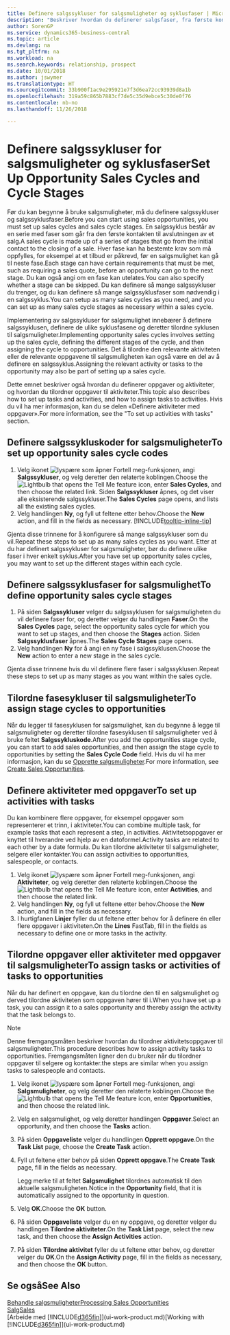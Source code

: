 ```yaml
---
title: Definere salgssykluser for salgsmuligheter og syklusfaser | Microsoft-dokumentasjon
description: "Beskriver hvordan du definerer salgsfaser, fra første kontakt til avslutning, for å opprette en salgssyklus og tilordne den til salgsmuligheter i Business Central."
author: SorenGP
ms.service: dynamics365-business-central
ms.topic: article
ms.devlang: na
ms.tgt_pltfrm: na
ms.workload: na
ms.search.keywords: relationship, prospect
ms.date: 10/01/2018
ms.author: jswymer
ms.translationtype: HT
ms.sourcegitcommit: 33b900f1ac9e295921e7f3d6ea72cc93939d8a1b
ms.openlocfilehash: 319a59c865b7883cf7de5c35d9ebce5c30de0f76
ms.contentlocale: nb-no
ms.lasthandoff: 11/26/2018

---
```

# <a name="set-up-opportunity-sales-cycles-and-cycle-stages"></a><span data-ttu-id="92285-103">Definere salgssykluser for salgsmuligheter og syklusfaser</span><span class="sxs-lookup"><span data-stu-id="92285-103">Set Up Opportunity Sales Cycles and Cycle Stages</span></span>
<span data-ttu-id="92285-104">Før du kan begynne å bruke salgsmuligheter, må du definere salgssykluser og salgssyklusfaser.</span><span class="sxs-lookup"><span data-stu-id="92285-104">Before you can start using sales opportunities, you must set up sales cycles and sales cycle stages.</span></span> <span data-ttu-id="92285-105">En salgssyklus består av en serie med faser som går fra den første kontakten til avslutningen av et salg.</span><span class="sxs-lookup"><span data-stu-id="92285-105">A sales cycle is made up of a series of stages that go from the initial contact to the closing of a sale.</span></span> <span data-ttu-id="92285-106">Hver fase kan ha bestemte krav som må oppfylles, for eksempel at et tilbud er påkrevd, før en salgsmulighet kan gå til neste fase.</span><span class="sxs-lookup"><span data-stu-id="92285-106">Each stage can have certain requirements that must be met, such as requiring a sales quote, before an opportunity can go to the next stage.</span></span> <span data-ttu-id="92285-107">Du kan også angi om en fase kan utelates.</span><span class="sxs-lookup"><span data-stu-id="92285-107">You can also specify whether a stage can be skipped.</span></span> <span data-ttu-id="92285-108">Du kan definere så mange salgssykluser du trenger, og du kan definere så mange salgssyklusfaser som nødvendig i en salgssyklus.</span><span class="sxs-lookup"><span data-stu-id="92285-108">You can setup as many sales cycles as you need, and you can set up as many sales cycle stages as necessary within a sales cycle.</span></span>

<span data-ttu-id="92285-109">Implementering av salgssykluser for salgsmulighet innebærer å definere salgssyklusen, definere de ulike syklusfasene og deretter tilordne syklusen til salgsmuligheter.</span><span class="sxs-lookup"><span data-stu-id="92285-109">Implementing opportunity sales cycles involves setting up the sales cycle, defining the different stages of the cycle, and then assigning the cycle to opportunities.</span></span> <span data-ttu-id="92285-110">Det å tilordne den relevante aktiviteten eller de relevante oppgavene til salgsmuligheten kan også være en del av å definere en salgssyklus.</span><span class="sxs-lookup"><span data-stu-id="92285-110">Assigning the relevant activity or tasks to the opportunity may also be part of setting up a sales cycle.</span></span>

<span data-ttu-id="92285-111">Dette emnet beskriver også hvordan du definerer oppgaver og aktiviteter, og hvordan du tilordner oppgaver til aktiviteter.</span><span class="sxs-lookup"><span data-stu-id="92285-111">This topic also describes how to set up tasks and activities, and how to assign tasks to activities.</span></span> <span data-ttu-id="92285-112">Hvis du vil ha mer informasjon, kan du se delen «Definere aktiviteter med oppgaver».</span><span class="sxs-lookup"><span data-stu-id="92285-112">For more information, see the "To set up activities with tasks" section.</span></span>

## <a name="to-set-up-opportunity-sales-cycle-codes"></a><span data-ttu-id="92285-113">Definere salgssykluskoder for salgsmuligheter</span><span class="sxs-lookup"><span data-stu-id="92285-113">To set up opportunity sales cycle codes</span></span>
1. <span data-ttu-id="92285-114">Velg ikonet ![lyspære som åpner Fortell meg-funksjonen](media/ui-search/search_small.png "Fortell hva du vil gjøre"), angi **Salgssykluser**, og velg deretter den relaterte koblingen.</span><span class="sxs-lookup"><span data-stu-id="92285-114">Choose the ![Lightbulb that opens the Tell Me feature](media/ui-search/search_small.png "Tell me what you want to do") icon, enter **Sales Cycles**, and then choose the related link.</span></span> <span data-ttu-id="92285-115">Siden **Salgssykluser** åpnes, og det viser alle eksisterende salgssykluser.</span><span class="sxs-lookup"><span data-stu-id="92285-115">The **Sales Cycles** page opens, and lists all the existing sales cycles.</span></span>
2. <span data-ttu-id="92285-116">Velg handlingen **Ny**, og fyll ut feltene etter behov.</span><span class="sxs-lookup"><span data-stu-id="92285-116">Choose the **New** action, and fill in the fields as necessary.</span></span> [!INCLUDE[tooltip-inline-tip](includes/tooltip-inline-tip_md.md)]

<span data-ttu-id="92285-117">Gjenta disse trinnene for å konfigurere så mange salgssykluser som du vil.</span><span class="sxs-lookup"><span data-stu-id="92285-117">Repeat these steps to set up as many sales cycles as you want.</span></span> <span data-ttu-id="92285-118">Etter at du har definert salgssykluser for salgsmuligheter, bør du definere ulike faser i hver enkelt syklus.</span><span class="sxs-lookup"><span data-stu-id="92285-118">After you have set up opportunity sales cycles, you may want to set up the different stages within each cycle.</span></span>

## <a name="to-define-opportunity-sales-cycle-stages"></a><span data-ttu-id="92285-119">Definere salgssyklusfaser for salgsmulighet</span><span class="sxs-lookup"><span data-stu-id="92285-119">To define opportunity sales cycle stages</span></span>
1. <span data-ttu-id="92285-120">På siden **Salgssykluser** velger du salgssyklusen for salgsmuligheten du vil definere faser for, og deretter velger du handlingen **Faser**.</span><span class="sxs-lookup"><span data-stu-id="92285-120">On the **Sales Cycles** page, select the opportunity sales cycle for which you want to set up stages, and then choose the **Stages** action.</span></span> <span data-ttu-id="92285-121">Siden **Salgssyklusfaser** åpnes.</span><span class="sxs-lookup"><span data-stu-id="92285-121">The **Sales Cycle Stages** page opens.</span></span>
2. <span data-ttu-id="92285-122">Velg handlingen **Ny** for å angi en ny fase i salgssyklusen.</span><span class="sxs-lookup"><span data-stu-id="92285-122">Choose the **New** action to enter a new stage in the sales cycle.</span></span>

<span data-ttu-id="92285-123">Gjenta disse trinnene hvis du vil definere flere faser i salgssyklusen.</span><span class="sxs-lookup"><span data-stu-id="92285-123">Repeat these steps to set up as many stages as you want within the sales cycle.</span></span>

## <a name="to-assign-stage-cycles-to-opportunities"></a><span data-ttu-id="92285-124">Tilordne fasesykluser til salgsmuligheter</span><span class="sxs-lookup"><span data-stu-id="92285-124">To assign stage cycles to opportunities</span></span>
<span data-ttu-id="92285-125">Når du legger til fasesyklusen for salgsmulighet, kan du begynne å legge til salgsmuligheter og deretter tilordne fasesyklusen til salgsmuligheter ved å bruke feltet **Salgssykluskode**.</span><span class="sxs-lookup"><span data-stu-id="92285-125">After you add the opportunities stage cycle, you can start to add sales opportunities, and then assign the stage cycle to opportunities by setting the **Sales Cycle Code** field.</span></span> <span data-ttu-id="92285-126">Hvis du vil ha mer informasjon, kan du se [Opprette salgsmuligheter](marketing-how-create-opportunities.md).</span><span class="sxs-lookup"><span data-stu-id="92285-126">For more information, see [Create Sales Opportunities](marketing-how-create-opportunities.md).</span></span>

## <a name="to-set-up-activities-with-tasks"></a><span data-ttu-id="92285-127">Definere aktiviteter med oppgaver</span><span class="sxs-lookup"><span data-stu-id="92285-127">To set up activities with tasks</span></span>
<span data-ttu-id="92285-128">Du kan kombinere flere oppgaver, for eksempel oppgaver som representerer et trinn, i aktiviteter.</span><span class="sxs-lookup"><span data-stu-id="92285-128">You can combine multiple task, for example tasks that each represent a step, in activities.</span></span> <span data-ttu-id="92285-129">Aktivitetsoppgaver er knyttet til hverandre ved hjelp av en datoformel.</span><span class="sxs-lookup"><span data-stu-id="92285-129">Activity tasks are related to each other by a date formula.</span></span> <span data-ttu-id="92285-130">Du kan tilordne aktiviteter til salgsmuligheter, selgere eller kontakter.</span><span class="sxs-lookup"><span data-stu-id="92285-130">You can assign activities to opportunities, salespeople, or contacts.</span></span>

1. <span data-ttu-id="92285-131">Velg ikonet ![lyspære som åpner Fortell meg-funksjonen](media/ui-search/search_small.png "Fortell hva du vil gjøre"), angi **Aktiviteter**, og velg deretter den relaterte koblingen.</span><span class="sxs-lookup"><span data-stu-id="92285-131">Choose the ![Lightbulb that opens the Tell Me feature](media/ui-search/search_small.png "Tell me what you want to do") icon, enter **Activities**, and then choose the related link.</span></span>
2. <span data-ttu-id="92285-132">Velg handlingen **Ny**, og fyll ut feltene etter behov.</span><span class="sxs-lookup"><span data-stu-id="92285-132">Choose the **New** action, and fill in the fields as necessary.</span></span>
3. <span data-ttu-id="92285-133">I hurtigfanen **Linjer** fyller du ut feltene etter behov for å definere én eller flere oppgaver i aktiviteten.</span><span class="sxs-lookup"><span data-stu-id="92285-133">On the **Lines** FastTab, fill in the fields as necessary to define one or more tasks in the activity.</span></span>

## <a name="to-assign-tasks-or-activities-of-tasks-to-opportunities"></a><span data-ttu-id="92285-134">Tilordne oppgaver eller aktiviteter med oppgaver til salgsmuligheter</span><span class="sxs-lookup"><span data-stu-id="92285-134">To assign tasks or activities of tasks to opportunities</span></span>
<span data-ttu-id="92285-135">Når du har definert en oppgave, kan du tilordne den til en salgsmulighet og derved tilordne aktiviteten som oppgaven hører til i.</span><span class="sxs-lookup"><span data-stu-id="92285-135">When you have set up a task, you can assign it to a sales opportunity and thereby assign the activity that the task belongs to.</span></span>

> [!NOTE]  
>   <span data-ttu-id="92285-136">Denne fremgangsmåten beskriver hvordan du tilordner aktivitetsoppgaver til salgsmuligheter.</span><span class="sxs-lookup"><span data-stu-id="92285-136">This procedure describes how to assign activity tasks to opportunities.</span></span> <span data-ttu-id="92285-137">Fremgangsmåten ligner den du bruker når du tilordner oppgaver til selgere og kontakter.</span><span class="sxs-lookup"><span data-stu-id="92285-137">the steps are similar when you assign tasks to salespeople and contacts.</span></span>

1. <span data-ttu-id="92285-138">Velg ikonet ![lyspære som åpner Fortell meg-funksjonen](media/ui-search/search_small.png "Fortell hva du vil gjøre"), angi **Salgsmuligheter**, og velg deretter den relaterte koblingen.</span><span class="sxs-lookup"><span data-stu-id="92285-138">Choose the ![Lightbulb that opens the Tell Me feature](media/ui-search/search_small.png "Tell me what you want to do") icon, enter **Opportunities**, and then choose the related link.</span></span>
2. <span data-ttu-id="92285-139">Velg en salgsmulighet, og velg deretter handlingen **Oppgaver**.</span><span class="sxs-lookup"><span data-stu-id="92285-139">Select an opportunity, and then choose the **Tasks** action.</span></span>
3. <span data-ttu-id="92285-140">På siden **Oppgaveliste** velger du handlingen **Opprett oppgave**.</span><span class="sxs-lookup"><span data-stu-id="92285-140">On the **Task List** page, choose the **Create Task** action.</span></span>
4.  <span data-ttu-id="92285-141">Fyll ut feltene etter behov på siden **Opprett oppgave**.</span><span class="sxs-lookup"><span data-stu-id="92285-141">The **Create Task** page, fill in the fields as necessary.</span></span>

    <span data-ttu-id="92285-142">Legg merke til at feltet **Salgsmulighet** tilordnes automatisk til den aktuelle salgsmuligheten.</span><span class="sxs-lookup"><span data-stu-id="92285-142">Notice in the **Opportunity** field, that it is automatically assigned to the opportunity in question.</span></span>
5. <span data-ttu-id="92285-143">Velg **OK**.</span><span class="sxs-lookup"><span data-stu-id="92285-143">Choose the **OK** button.</span></span>
6. <span data-ttu-id="92285-144">På siden **Oppgaveliste** velger du en ny oppgave, og deretter velger du handlingen **Tilordne aktiviteter**.</span><span class="sxs-lookup"><span data-stu-id="92285-144">On the **Task List** page, select the new task, and then choose the **Assign Activities** action.</span></span>
7. <span data-ttu-id="92285-145">På siden **Tilordne aktivitet** fyller du ut feltene etter behov, og deretter velger du **OK**.</span><span class="sxs-lookup"><span data-stu-id="92285-145">On the **Assign Activity** page, fill in the fields as necessary, and then choose the **OK** button.</span></span>

## <a name="see-also"></a><span data-ttu-id="92285-146">Se også</span><span class="sxs-lookup"><span data-stu-id="92285-146">See Also</span></span>
[<span data-ttu-id="92285-147">Behandle salgsmuligheter</span><span class="sxs-lookup"><span data-stu-id="92285-147">Processing Sales Opportunities</span></span>](marketing-processing-sales-opportunities.md)  
[<span data-ttu-id="92285-148">Salg</span><span class="sxs-lookup"><span data-stu-id="92285-148">Sales</span></span>](sales-manage-sales.md)  
<span data-ttu-id="92285-149">[Arbeide med [!INCLUDE[d365fin](includes/d365fin_md.md)]](ui-work-product.md)</span><span class="sxs-lookup"><span data-stu-id="92285-149">[Working with [!INCLUDE[d365fin](includes/d365fin_md.md)]](ui-work-product.md)</span></span>

